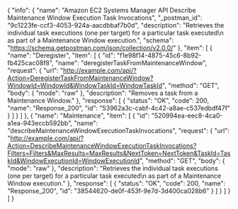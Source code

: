 {
  "info": {
    "name": "Amazon EC2 Systems Manager API Describe Maintenance Window Execution Task Invocations",
    "_postman_id": "9c1223fe-ccf3-4053-924a-aacdbbaf7b0d",
    "description": "Retrieves the individual task executions (one per target) for a particular task executed\n   as part of a Maintenance Window execution.",
    "schema": "https://schema.getpostman.com/json/collection/v2.0.0/"
  },
  "item": [
    {
      "name": "Deregister",
      "item": [
        {
          "id": "f1e98f14-4875-45c6-8b92-fb425cac08f8",
          "name": "deregisterTaskFromMaintenanceWindow",
          "request": {
            "url": "http://example.com/api/?Action=DeregisterTaskFromMaintenanceWindow?WindowId=WindowId&WindowTaskId=WindowTaskId",
            "method": "GET",
            "body": {
              "mode": "raw"
            },
            "description": "Removes a task from a Maintenance Window."
          },
          "response": [
            {
              "status": "OK",
              "code": 200,
              "name": "Response_200",
              "id": "53962a3c-cabf-4c42-a8ae-c537edbdf47f"
            }
          ]
        }
      ]
    },
    {
      "name": "Maintenance",
      "item": [
        {
          "id": "520994ea-eec8-4ca0-a1ea-943eccb592bb",
          "name": "describeMaintenanceWindowExecutionTaskInvocations",
          "request": {
            "url": "http://example.com/api/?Action=DescribeMaintenanceWindowExecutionTaskInvocations?Filters=Filters&MaxResults=MaxResults&NextToken=NextToken&TaskId=TaskId&WindowExecutionId=WindowExecutionId",
            "method": "GET",
            "body": {
              "mode": "raw"
            },
            "description": "Retrieves the individual task executions (one per target) for a particular task executed\n   as part of a Maintenance Window execution."
          },
          "response": [
            {
              "status": "OK",
              "code": 200,
              "name": "Response_200",
              "id": "38544620-de0f-453f-9e7d-3d400ca028b6"
            }
          ]
        }
      ]
    }
  ]
}
